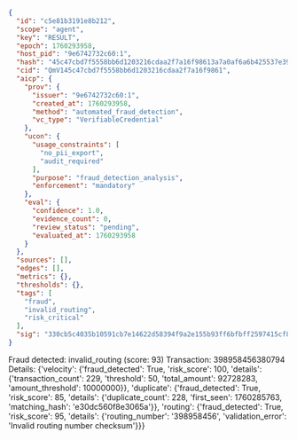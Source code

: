 ```json
{
  "id": "c5e81b3191e8b212",
  "scope": "agent",
  "key": "RESULT",
  "epoch": 1760293958,
  "host_pid": "9e6742732c60:1",
  "hash": "45c47cbd7f5558bb6d1203216cdaa2f7a16f98613a7a0af6a6b425537e3939c7",
  "cid": "QmV145c47cbd7f5558bb6d1203216cdaa2f7a16f9861",
  "aicp": {
    "prov": {
      "issuer": "9e6742732c60:1",
      "created_at": 1760293958,
      "method": "automated_fraud_detection",
      "vc_type": "VerifiableCredential"
    },
    "ucon": {
      "usage_constraints": [
        "no_pii_export",
        "audit_required"
      ],
      "purpose": "fraud_detection_analysis",
      "enforcement": "mandatory"
    },
    "eval": {
      "confidence": 1.0,
      "evidence_count": 0,
      "review_status": "pending",
      "evaluated_at": 1760293958
    }
  },
  "sources": [],
  "edges": [],
  "metrics": {},
  "thresholds": {},
  "tags": [
    "fraud",
    "invalid_routing",
    "risk_critical"
  ],
  "sig": "330cb5c4035b10591cb7e14622d58394f9a2e155b93ff6bfbff2597415cf8d8b"
}
```

Fraud detected: invalid_routing (score: 93)
Transaction: 398958456380794
Details: {'velocity': {'fraud_detected': True, 'risk_score': 100, 'details': {'transaction_count': 229, 'threshold': 50, 'total_amount': 92728283, 'amount_threshold': 10000000}}, 'duplicate': {'fraud_detected': True, 'risk_score': 85, 'details': {'duplicate_count': 228, 'first_seen': 1760285763, 'matching_hash': 'e30dc560f8e3065a'}}, 'routing': {'fraud_detected': True, 'risk_score': 95, 'details': {'routing_number': '398958456', 'validation_error': 'Invalid routing number checksum'}}}